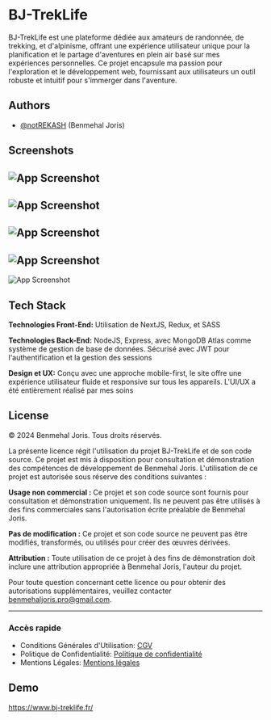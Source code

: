# BJ-TrekLife

BJ-TrekLife est une plateforme dédiée aux amateurs de randonnée, de trekking, et d'alpinisme, offrant une expérience utilisateur unique pour la planification et le partage d'aventures en plein air basé sur mes expériences personnelles. Ce projet encapsule ma passion pour l'exploration et le développement web, fournissant aux utilisateurs un outil robuste et intuitif pour s'immerger dans l'aventure.
## Authors

- [@notREKASH](https://github.com/notREKASH) (Benmehal Joris)


## Screenshots

![App Screenshot](https://media.licdn.com/dms/image/D4E2DAQHBNZT3tOreZg/profile-treasury-image-shrink_800_800/0/1705498776704?e=1712217600&v=beta&t=-hO6poQfsIr6pCVUiHJA6vTViWU-Z62NDaRjO30YmQ8)
---
![App Screenshot](https://media.licdn.com/dms/image/D4E2DAQEFPOihfEKsPw/profile-treasury-image-shrink_800_800/0/1705498798274?e=1712217600&v=beta&t=FaVrnTVDHGWerg1U8KZVGUH8XnRuADYo4gQpS4yiq8I)
---
![App Screenshot](https://media.licdn.com/dms/image/D4E2DAQFKECA97Hh2kw/profile-treasury-image-shrink_800_800/0/1705498820788?e=1712217600&v=beta&t=KFFjklzV2gHpzbQSAG_eymK3SeMRQtoib7MDmVnF6mY)
---
![App Screenshot](https://media.licdn.com/dms/image/D4E2DAQEiF1RFT6ABJw/profile-treasury-image-shrink_800_800/0/1705498833650?e=1712217600&v=beta&t=91tpStssIqMNlv7HO44eGFkZemVNg2JA9XUZRFnrENE)
---
![App Screenshot](https://media.licdn.com/dms/image/D4E2DAQGvZoMMW3of0Q/profile-treasury-image-shrink_800_800/0/1705498857385?e=1712217600&v=beta&t=YMuAbGNCVqZH0vRyoXZ5ocwQ68RX_KJwWpwPddw3pYw)
## Tech Stack

**Technologies Front-End:** Utilisation de NextJS, Redux, et SASS

**Technologies Back-End:** NodeJS, Express, avec MongoDB Atlas comme système de gestion de base de données. Sécurisé avec JWT pour l'authentification et la gestion des sessions

**Design et UX:** Conçu avec une approche mobile-first, le site offre une expérience utilisateur fluide et responsive sur tous les appareils. L'UI/UX a été entièrement réalisé par mes soins



## License

© 2024 Benmehal Joris. Tous droits réservés.

La présente licence régit l'utilisation du projet BJ-TrekLife et de son code source. Ce projet est mis à disposition pour consultation et démonstration des compétences de développement de Benmehal Joris. L'utilisation de ce projet est autorisée sous réserve des conditions suivantes :

**Usage non commercial :** Ce projet et son code source sont fournis pour consultation et démonstration uniquement. Ils ne peuvent pas être utilisés à des fins commerciales sans l'autorisation écrite préalable de Benmehal Joris.

**Pas de modification :** Ce projet et son code source ne peuvent pas être modifiés, transformés, ou utilisés pour créer des œuvres dérivées.

**Attribution :** Toute utilisation de ce projet à des fins de démonstration doit inclure une attribution appropriée à Benmehal Joris, l'auteur du projet.

Pour toute question concernant cette licence ou pour obtenir des autorisations supplémentaires, veuillez contacter benmehaljoris.pro@gmail.com.

---

### Accès rapide

- Conditions Générales d'Utilisation: [CGV](https://www.bj-treklife.fr/conditions-generales-utilisation)
- Politique de Confidentialité: [Politique de confidentialité](https://www.bj-treklife.fr/politique-de-confidentialite)
- Mentions Légales: [Mentions légales](https://www.bj-treklife.fr/mentions-legales)

## Demo

https://www.bj-treklife.fr/

